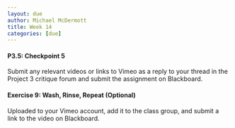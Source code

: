 ```yaml
---
layout: due
author: Michael McDermott
title: Week 14
categories: [due]
---
```

#### P3.5: Checkpoint 5
Submit any relevant videos or links to Vimeo as a reply to your thread in the Project 3 critique forum and submit the assignment on Blackboard.

#### Exercise 9: Wash, Rinse, Repeat (Optional)
Uploaded to your Vimeo account, add it to the class group, and submit a link to the video on Blackboard.
